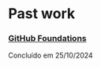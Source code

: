 # Past work

### [GitHub Foundations](https://learn.microsoft.com/api/achievements/share/pt-br/Ricardo-JNunes/ZKBYRYW2?sharingId=1D5C593D02C577B)
Concluído em 
25/10/2024
